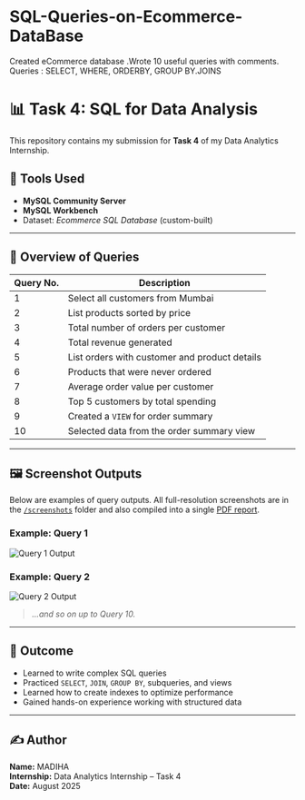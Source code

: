 # SQL-Queries-on-Ecommerce-DataBase
Created eCommerce database  .Wrote 10 useful queries with comments. Queries : SELECT, WHERE, ORDERBY, GROUP BY.JOINS

# 📊 Task 4: SQL for Data Analysis

This repository contains my submission for **Task 4** of my Data Analytics Internship.

## 🔧 Tools Used

- **MySQL Community Server**
- **MySQL Workbench**
- Dataset: *Ecommerce SQL Database* (custom-built)


---

## 📌 Overview of Queries

| Query No. | Description                                      |
|-----------|--------------------------------------------------|
| 1         | Select all customers from Mumbai                 |
| 2         | List products sorted by price                    |
| 3         | Total number of orders per customer              |
| 4         | Total revenue generated                          |
| 5         | List orders with customer and product details    |
| 6         | Products that were never ordered                 |
| 7         | Average order value per customer                 |
| 8         | Top 5 customers by total spending                |
| 9         | Created a `VIEW` for order summary               |
| 10        | Selected data from the order summary view        |

---

## 🖼️ Screenshot Outputs

Below are examples of query outputs. All full-resolution screenshots are in the [`/screenshots`](./screenshots) folder and also compiled into a single [PDF report](./submission/SQL_Task4_Outputs.pdf).

### Example: Query 1
![Query 1 Output](./screenshots/query1_output.png)

### Example: Query 2
![Query 2 Output](./screenshots/query2_output.png)

> _...and so on up to Query 10._

---

## 🎯 Outcome

- Learned to write complex SQL queries
- Practiced `SELECT`, `JOIN`, `GROUP BY`, subqueries, and views
- Learned how to create indexes to optimize performance
- Gained hands-on experience working with structured data

---

## ✍️ Author

**Name:** MADIHA  
**Internship:** Data Analytics Internship – Task 4  
**Date:** August 2025

